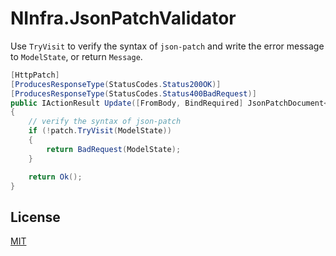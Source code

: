 ﻿# NInfra.JsonPatchValidator

Use `TryVisit` to verify the syntax of `json-patch` and write the error message to `ModelState`, or return `Message`.

```csharp
[HttpPatch]
[ProducesResponseType(StatusCodes.Status200OK)]
[ProducesResponseType(StatusCodes.Status400BadRequest)]
public IActionResult Update([FromBody, BindRequired] JsonPatchDocument<Column> patch)
{
    // verify the syntax of json-patch
    if (!patch.TryVisit(ModelState))
    {
        return BadRequest(ModelState);
    }

    return Ok();
}
```

## License

[MIT](LICENSE)